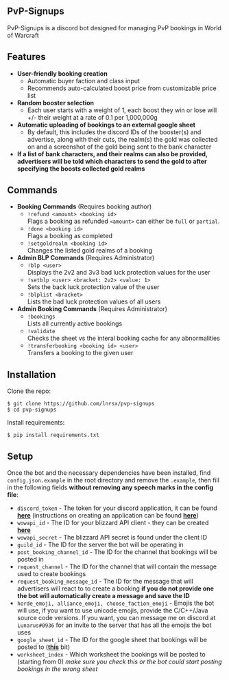## PvP-Signups
 PvP-Signups is a discord bot designed for managing PvP bookings in World of Warcraft
 
 ## Features
* **User-friendly booking creation**
    * Automatic buyer faction and class input
    * Recommends auto-calculated boost price from customizable price list
* **Random booster selection**
    * Each user starts with a weight of 1, each boost they win or lose will +/- their weight at a rate of 0.1 per 1,000,000g
* **Automatic uploading of bookings to an external google sheet**
    * By default, this includes the discord IDs of the booster(s) and advertise, along with their cuts, the realm(s) the gold was collected on and a screenshot of the gold being sent to the bank character
* **If a list of bank characters, and their realms can also be provided, advertisers will be told which characters to send the gold to after specifying the boosts collected gold realms**
 ## Commands
 
 * **Booking Commands** (Requires booking author)
    * `!refund <amount> <booking id>`<br />
    Flags a booking as refunded `<amount>` can either be `full` or `partial`.
    * `!done <booking id>`<br />
    Flags a booking as completed
    * `!setgoldrealm <booking id>`<br />
    Changes the listed gold realms of a booking
 * **Admin BLP Commands** (Requires Administrator)
    * `!blp <user>`<br />
    Displays the 2v2 and 3v3 bad luck protection values for the user
    * `!setblp <user> <bracket: 2v2> <value: 1>`<br />
    Sets the back luck protection value of the user
    * `!blplist <bracket>`<br />
    Lists the bad luck protection values of all users
 * **Admin Booking Commands** (Requires Administrator)
    * `!bookings`<br />
    Lists all currently active bookings
    * `!validate`<br />
    Checks the sheet vs the interal booking cache for any abnormalities
    * `!transferbooking <booking id> <user>`<br />
    Transfers a booking to the given user
 
  ## Installation
  
  Clone the repo:
  
  ```console
  $ git clone https://github.com/lnrsx/pvp-signups
  $ cd pvp-signups
  ```
    
  Install requirements:
  ```console
  $ pip install requirements.txt
  ```

  ## Setup
  Once the bot and the necessary dependencies have been installed, find `config.json.example` in the root directory and remove the `.example`,
  then fill in the following fields **without removing any speech marks in the config file**:
  * `discord_token` -
    The token for your discord application, it can be found [**here**](https://discord.com/developers/applications/)
    (instructions on creating an application can be found [**here**](https://discordpy.readthedocs.io/en/latest/discord.html))
  * `wowapi_id` -
    The ID for your blizzard API client - they can be created [**here**](https://develop.battle.net/access/clients)
  * `wowapi_secret` -
    The blizzard API secret is found under the client ID
  * `guild_id` -
    The ID for the server the bot will be operating in
  * `post_booking_channel_id` -
    The ID for the channel that bookings will be posted in
  * `request_channel` -
    The ID for the channel that will contain the message used to create bookings
  * `request_booking_message_id` -
    The ID for the message that will advertisers will react to to create a booking 
    **if you do not provide one the bot will automatically create a message and save the ID**
  * `horde_emoji, alliance_emoji, choose_faction_emoji` -
    Emojis the bot will use, if you want to use unicode emojis, provide the C/C++/Java source code versions.
    If you want, you can message me on discord at `Lunarus#0936` for an invite to the server that has all the emojis the bot uses
  * `google_sheet_id` -
    The ID for the google sheet that bookings will be posted to ([**this**](https://i.imgur.com/Hs9xxQw.png) bit)
  * `worksheet_index` -
    Which worksheet the bookings will be posted to (starting from 0) 
    *make sure you check this or the bot could start posting bookings in the wrong sheet*